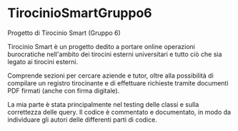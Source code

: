 # TirocinioSmartGruppo6

Progetto di Tirocinio Smart (Gruppo 6)

Tirocinio Smart è un progetto dedito a portare online operazioni burocratiche
nell'ambito dei tirocini esterni universitari e tutto ciò che sia legato ai tirocini esterni.

Comprende sezioni per cercare aziende e tutor, oltre alla possibilità di compilare
un registro tirocinante e di effettuare richieste tramite documenti PDF firmati (anche con firma digitale).

La mia parte è stata principalmente nel testing delle classi e sulla correttezza delle query.
Il codice è commentato e documentato, in modo da individuare gli autori delle differenti parti di codice.


